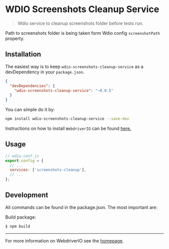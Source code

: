 WDIO Screenshots Cleanup Service
============================

> Wdio service to cleanup screenshots folder before tests run.

Path to screenshots folder is being taken form Wdio config `screenshotPath` property. 

## Installation

The easiest way is to keep `wdio-screenshots-cleanup-service` as a devDependency in your `package.json`.

```json
{
  "devDependencies": {
    "wdio-screenshots-cleanup-service": "~0.0.5"
  }
}
```

You can simple do it by:

```bash
npm install wdio-screenshots-cleanup-service --save-dev
```

Instructions on how to install `WebdriverIO` can be found [here.](http://webdriver.io/guide/getstarted/install.html)

## Usage

```js
// wdio.conf.js
export.config = {
  // ...
  services: ['screenshots-cleanup'],
  // ...
};
```

## Development

All commands can be found in the package.json. The most important are:

Build package:

```sh
$ npm build
```

----

For more information on WebdriverIO see the [homepage](http://webdriver.io).
